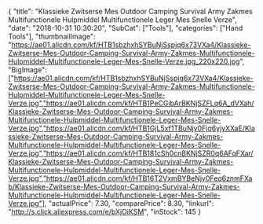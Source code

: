 {
	"title": "Klassieke Zwitserse Mes Outdoor Camping Survival Army Zakmes Multifunctionele Hulpmiddel Multifunctionele Leger Mes Snelle Verze",
	"date": "2018-10-31 10:30:20",
	"SubCat": ["Tools"],
	"categories": ["Hand Tools"],
	"thumbnailImage": "https://ae01.alicdn.com/kf/HTB1sbzhxhSYBuNjSspjq6x73VXa4/Klassieke-Zwitserse-Mes-Outdoor-Camping-Survival-Army-Zakmes-Multifunctionele-Hulpmiddel-Multifunctionele-Leger-Mes-Snelle-Verze.jpg_220x220.jpg",
	"BigImage": ["https://ae01.alicdn.com/kf/HTB1sbzhxhSYBuNjSspjq6x73VXa4/Klassieke-Zwitserse-Mes-Outdoor-Camping-Survival-Army-Zakmes-Multifunctionele-Hulpmiddel-Multifunctionele-Leger-Mes-Snelle-Verze.jpg","https://ae01.alicdn.com/kf/HTB1PeCGibArBKNjSZFLq6A_dVXah/Klassieke-Zwitserse-Mes-Outdoor-Camping-Survival-Army-Zakmes-Multifunctionele-Hulpmiddel-Multifunctionele-Leger-Mes-Snelle-Verze.jpg","https://ae01.alicdn.com/kf/HTB1GjL5xf1TBuNjy0Fjq6yjyXXaE/Klassieke-Zwitserse-Mes-Outdoor-Camping-Survival-Army-Zakmes-Multifunctionele-Hulpmiddel-Multifunctionele-Leger-Mes-Snelle-Verze.jpg","https://ae01.alicdn.com/kf/HTB181cSh0cnBKNjSZR0q6AFqFXar/Klassieke-Zwitserse-Mes-Outdoor-Camping-Survival-Army-Zakmes-Multifunctionele-Hulpmiddel-Multifunctionele-Leger-Mes-Snelle-Verze.jpg","https://ae01.alicdn.com/kf/HTB16T2VxmBYBeNjy0Feq6znmFXab/Klassieke-Zwitserse-Mes-Outdoor-Camping-Survival-Army-Zakmes-Multifunctionele-Hulpmiddel-Multifunctionele-Leger-Mes-Snelle-Verze.jpg"],
	"actualPrice": 7.30,
	"comparePrice": 8.30,
	"linkurl": "http://s.click.aliexpress.com/e/bXjOiKSM",
	"inStock": 145
}
